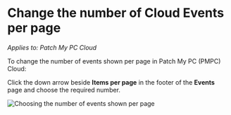 # Change the number of Cloud Events per page

_Applies to: Patch My PC Cloud_

To change the number of events shown per page in Patch My PC (PMPC) Cloud:

Click the down arrow beside **Items per page** in the footer of the **Events** page and choose the required number.

![Choosing the number of events shown per page](../../_images/image%20%281501%29.png%20"Choosing%20the%20number%20of%20events%20shown%20per%20page")
